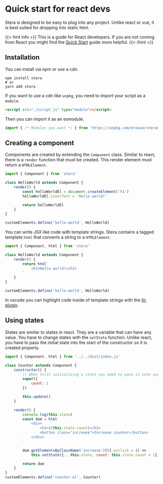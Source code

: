 # Quick start for react devs
Stera is designed to be easy to plug into any project. Unlike react or vue, it is best suited for dropping into static html. 

{{< hint info >}}
This is a guide for React developers. If you are not coming from React you might find the [Quick Start](../quickstart) guide more helpful.
{{< /hint >}}

## Installation
You can install via npm or use a cdn. 

```shell
npm install stera
# or
yarn add stera
```

If you want to use a cdn like `unpkg`, you need to import your script as a `module`.

```html
<script src="./script.js" type="module"></script>
```

Then you can import it as an esmodule.

```js
import { /* Modules you want */ } from 'https://unpkg.com/browse/stera@1.0.0-rc2/dist/index.js'
```

## Creating a component
Components are created by extending the `Component` class. Similar to react, there is a `render` function that must be created. This render element must return a `HTMLElement`. 

```js
import { Component } from 'stera'

class HelloWorld extends Component {
	render() {
		const helloWorldEl = document.createElement('h1')
		helloWorldEl.innerText = 'Hello world!'

		return helloWorldEl
	}
}

customElements.define('hello-world', HelloWorld)
```

You can write JSX like code with template strings. Stera contains a tagged template `html` that converts a string to a `HTMLElement`.

```js
import { Component, html } from 'stera'

class HelloWorld extends Component {
	render() {
		return html`
			<h1>Hello world!</h1>
		`
	}
}

customElements.define('hello-world', HelloWorld)
```

In vscode you can highlight code inside of template strings with the [lit-plugin](https://marketplace.visualstudio.com/items?itemName=runem.lit-plugin).

## Using states
States are similar to states in react. They are a variable that can have any value. You have to change states with the `setState` function. Unlike react, you have to pass the initial state into the start of the constructor so it is created properly.

```js
import { Component, html } from '../../dist/index.js'

class Counter extends Component {
	constructor() {
		// When first initializing a state you need to pass it into super
		super({
			count: 1
		})

		this.update()
	}

	render() {
		console.log(this.state)
		const dom = html`
			<div>
				<h1>${this.state.count}</h1>
				<button class="increase">Increase counter</button>
			</div>
		`

		dom.getElementsByClassName('increase')[0].onclick = () => 
			this.setState({...this.state, count: this.state.count + 1})

		return dom
	}
}
customElements.define('counter-el', Counter)
```


